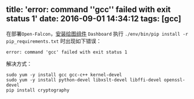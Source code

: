 title: 'error: command ''gcc'' failed with exit status 1'
date: 2016-09-01 14:34:12
tags: [gcc]
---

在部署`Open-Falcon`，[安装绘图组件](http://book.open-falcon.org/zh/quick_install/graph_components.html) `Dashboard` 执行 `./env/bin/pip install -r pip_requirements.txt` 时出现如下错误：

	error: command 'gcc' failed with exit status 1
	
解决方式：

```
sudo yum -y install gcc gcc-c++ kernel-devel
sudo yum -y install python-devel libxslt-devel libffi-devel openssl-devel
pip install cryptography
```